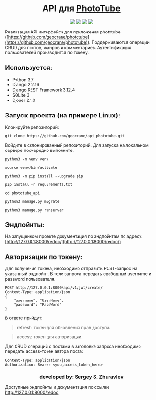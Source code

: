 <h1 align="center">API для <a  href="https://github.com/geocrane/phototube">PhotoTube</a></h1>

<p align="center"><img src="https://img.shields.io/badge/made%20by-geocrane-green">
<img src=https://img.shields.io/badge/Python-%203.7-blue>
<img src=https://img.shields.io/badge/Django%20-%202.2.16-red>
<img src=https://img.shields.io/badge/DRF-%203.2.14-yellow>
</p>

Реализация API интерфейса для приложения phototube ([https://github.com/geocrane/phototube](https://github.com/geocrane/phototube)).
Поддерживаются операции CRUD для постов, жанров и комментариев.
Аутентификация пользователей производится по токену.

## Используется:
- Python 3.7
- Django 2.2.16
- Django REST Framework 3.12.4
- SQLite 3
- Djoser 2.1.0


## Запуск проекта (на примере Linux):
Клонируйте репозиторий:
```
git clone https://github.com/geocrane/api_phototube.git
```
Войдите в склонированный репозиторий.
Для запуска на локальном сервере поочередно выполните:
```
python3 -m venv venv

source venv/bin/activate

python3 -m pip install --upgrade pip

pip install -r requirements.txt

cd phototube_api

python3 manage.py migrate

python3 manage.py runserver
```

## Эндпойнты:
На запущенном проекте документация по эндпойнтам по адресу:
[http://127.0.0.1:8000/redoc/](http://127.0.0.1:8000/redoc/)


## Авторизации по токену:

Для получения токена, необходимо отправить POST-запрос на указанный эндпойнт.
В теле запроса передать свободный username и password пользователя.
```
POST http://127.0.0.1:8000/api/v1/jwt/create/
Content-Type: application/json
{
    "username": "UserName",
    "password": "PassWord"
}
```

В ответе прийдут:
> refresh: токен для обновления прав доступа.

> access: токен для авторизации.


Для CRUD операций с постами в заголовке запроса необходимо передать access-токен автора поста:
```
Content-Type: application/json
Authorization: Bearer <you_access_token_here>
```

<h3 align="center">developed by: Sergey S. Zhuravlev</h5>

Доступные эндпойнты и документация по ссылке http://127.0.0.1:8000/redoc